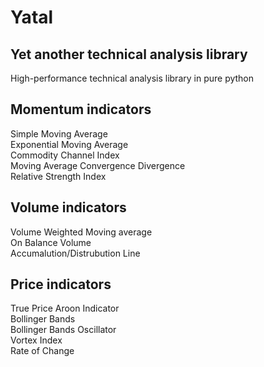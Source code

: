 # Yatal
## Yet another technical analysis library
High-performance technical analysis library in pure python

## Momentum indicators
Simple Moving Average  
Exponential Moving Average  
Commodity Channel Index  
Moving Average Convergence Divergence  
Relative Strength Index  

## Volume indicators
Volume Weighted Moving average  
On Balance Volume  
Accumalution/Distrubution Line    

## Price indicators
True Price
Aroon Indicator  
Bollinger Bands  
Bollinger Bands Oscillator  
Vortex Index  
Rate of Change  
